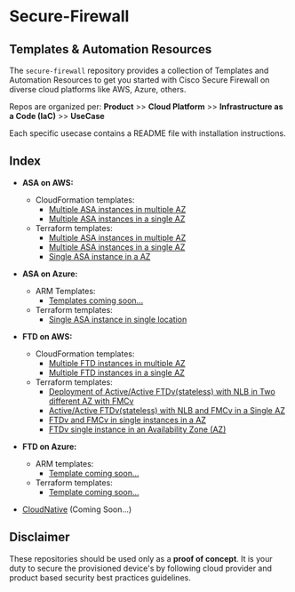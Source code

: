# Secure-Firewall

## Templates & Automation Resources
The `secure-firewall` repository provides a collection of Templates and Automation Resources to get you started with  Cisco Secure Firewall on diverse cloud platforms like AWS, Azure, others.

Repos are organized per: **Product** >> **Cloud Platform** >>  **Infrastructure as a Code (IaC)** >> **UseCase**

Each specific usecase contains a README file with installation instructions.

## Index
* **ASA on AWS:**
  * CloudFormation templates:
     * [Multiple ASA instances in multiple AZ](https://github.com/CiscoDevNet/secure-firewall/tree/main/ASA/AWS/CloudFormation/ASA_Multiple_Instance_MultiAz)
     * [Multiple ASA instances in a single AZ](https://github.com/CiscoDevNet/secure-firewall/tree/main/ASA/AWS/CloudFormation/ASA_Multiple_Instance_SingleAZ)
  * Terraform templates:
     * [Multiple ASA instances in multiple AZ](https://github.com/CiscoDevNet/secure-firewall/tree/main/ASA/AWS/Terraform/ASA_A_A_Multiple_AZ)
     * [Multiple ASA instances in a single AZ](https://github.com/CiscoDevNet/secure-firewall/tree/main/ASA/AWS/Terraform/ASA_A_A_Single_AZ)
     * [Single ASA instance in a AZ](https://github.com/CiscoDevNet/secure-firewall/tree/main/ASA/AWS/Terraform/ASA_Single_Instances_AZ)
* **ASA on Azure:**
  * ARM Templates:  
     * [Templates coming soon...](https://github.com/CiscoDevNet/secure-firewall/tree/main/ASA/Azure/ARM%20Template)
  * Terraform templates:
     * [Single ASA instance in single location](https://github.com/CiscoDevNet/secure-firewall/tree/main/ASA/Azure/Terraform/ASA_Single_Instance)
* **FTD on AWS:**
  * CloudFormation templates:
     * [Multiple FTD instances in multiple AZ](https://github.com/CiscoDevNet/secure-firewall/tree/main/FTD/AWS/CloudFormation/FTD_MultipleInstance_MultiAZ)
     * [Multiple FTD instances in a single AZ](https://github.com/CiscoDevNet/secure-firewall/tree/main/FTD/AWS/CloudFormation/FTD_MultipleInstance_SingleAZ)
  * Terraform templates:
     * [Deployment of Active/Active FTDv(stateless) with NLB in Two different AZ with FMCv](https://github.com/CiscoDevNet/secure-firewall/tree/main/FTD/AWS/Terraform/FTD_FMC_A_A_Multiple_AZ)
     * [Active/Active FTDv(stateless) with NLB and FMCv in a Single AZ](https://github.com/CiscoDevNet/secure-firewall/tree/main/FTD/AWS/Terraform/FTD_FMC_A_A_Single_AZ)
     * [FTDv and FMCv in single instances in a AZ](https://github.com/CiscoDevNet/secure-firewall/tree/main/FTD/AWS/Terraform/FTD_FMC_Single_Instance_in_AZ)
     * [FTDv single instance in an Availability Zone (AZ)](https://github.com/CiscoDevNet/secure-firewall/tree/main/FTD/AWS/Terraform/FTD_Single_Instance_AZ)
* **FTD on Azure:**
  * ARM templates:
     * [Template coming soon...](https://github.com/CiscoDevNet/secure-firewall/tree/main/FTD/Azure/ARM%20Template) 
  * Terraform templates:
     * [Template coming soon...](https://github.com/CiscoDevNet/secure-firewall/tree/main/FTD/Azure/Terraform)

* [CloudNative](https://github.com/CiscoDevNet/secure-firewall/tree/main/CloudNative) (Coming Soon...)

## Disclaimer
These repositories should be used only as a **proof of concept**. It is your duty to secure the provisioned device's by following cloud provider and product based security best practices guidelines.

